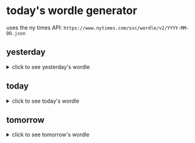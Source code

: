 # today's wordle generator

uses the ny times API: `https://www.nytimes.com/svc/wordle/v2/YYYY-MM-DD.json`

## yesterday

<details>
    <summary>click to see yesterday's wordle</summary>

    salty

</details>

## today

<details>
    <summary>click to see today's wordle</summary>

    mural

</details>

## tomorrow

<details>
    <summary>click to see tomorrow's wordle</summary>

    aging

</details>

